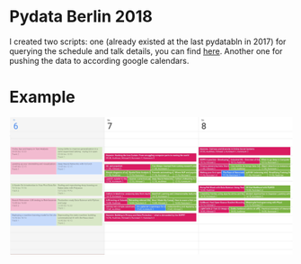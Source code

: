 # Pydata Berlin 2018
I created two scripts: one (already existed at the last pydatabln in 2017) for querying the schedule and talk details, you can find [here](pydatabln2018_filter_and_overview.ipynb). Another one for pushing the data to according google calendars.

# Example
<img src='./example_cal.jpg' />
